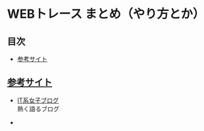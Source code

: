 # <span id="top">WEBトレース まとめ（やり方とか）</span>

## 目次

* [参考サイト](#jump_sanko)




## <a id="jump_sanko" href="#top">参考サイト</a>

* [IT系女子ブログ](https://itkeijyoshilog.tosssaurus.com/entry/trace-report001)  
熱く語るブログ

* [](https://grapesjs.com/demo.html)